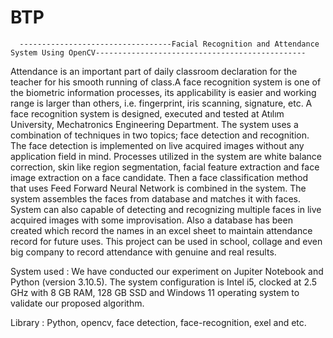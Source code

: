 # BTP
      ----------------------------------Facial Recognition and Attendance System Using OpenCV-----------------------------------------------
Attendance is an important part of daily classroom declaration for the teacher for his smooth running of class.A face recognition system is one of the biometric information processes, its applicability is easier and working range is larger than others, i.e. fingerprint, iris scanning, signature, etc. A face recognition system is designed, executed and tested at Atılım University, Mechatronics Engineering Department. The system uses a combination of techniques in two topics; face detection and recognition. The face detection is implemented on live acquired images without any application field in mind. Processes utilized in the system are white balance correction, skin like region segmentation, facial feature extraction and face image extraction on a face candidate. Then a face classification method that uses Feed Forward Neural Network is combined in the system. The system assembles the faces from database and matches it with faces. System can also capable of detecting and recognizing multiple faces in live acquired images with some improvisation. Also a database has been created which record the names in an excel sheet to maintain attendance record for future uses. This project can be used in school, collage and even big company to record attendance with genuine and real results.

System used : We have conducted our experiment on Jupiter Notebook and Python (version 3.10.5). The system configuration is Intel i5, clocked at 2.5 GHz with 8 GB RAM, 128 GB SSD and Windows 11 operating system to validate our proposed algorithm.

Library : Python, opencv, face detection, face-recognition, exel and etc.
